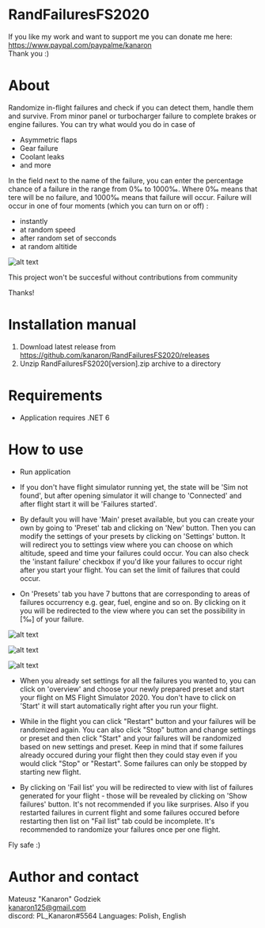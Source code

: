 # RandFailuresFS2020

If you like my work and want to support me you can donate me here:  
https://www.paypal.com/paypalme/kanaron  
Thank you :)

# About

Randomize in-flight failures and check if you can detect them, handle them and survive. From minor panel or turbocharger failure to complete brakes or engine failures.
You can try what would you do in case of
- Asymmetric flaps
- Gear failure
- Coolant leaks
- and more

In the field next to the name of the failure, you can enter the percentage chance of a failure in the range from 0‰ to 1000‰. Where 0‰ means that tere will be no failure, and 1000‰ means that failure will occur.
Failure will occur in one of four moments (which you can turn on or off) :
- instantly
- at random speed
- after random set of secconds
- at random altitide

![alt text](https://github.com/kanaron/RandFailuresFS2020/blob/master/Prev_1.png?raw=true)

This project won't be succesful without contributions from community

Thanks!

# Installation manual
1. Download latest release from https://github.com/kanaron/RandFailuresFS2020/releases
2. Unzip RandFailuresFS2020[version].zip archive to a directory

# Requirements
- Application requires .NET 6

# How to use
- Run application

- If you don't have flight simulator running yet, the state will be 'Sim not found', but after opening simulator it will change to 'Connected' and after flight start it will be 'Failures started'.

- By default you will have 'Main' preset available, but you can create your own by going to 'Preset' tab and clicking on 'New' button. Then you can modify the settings of your presets by clicking on 'Settings' button. It will redirect you to settings view where you can choose on which altitude, speed and time your failures could occur. You can also check the 'instant failure' checkbox if you'd like your failures to occur right after you start your flight. You can set the limit of failures that could occur.

- On 'Presets' tab you have 7 buttons that are corresponding to areas of failures occurrency e.g. gear, fuel, engine and so on. By clicking on it you will be redirected to the view where you can set the possibility in [‰] of your failure.

![alt text](https://github.com/kanaron/RandFailuresFS2020/blob/master/Prev_2.png?raw=true)

![alt text](https://github.com/kanaron/RandFailuresFS2020/blob/master/Prev_3.png?raw=true)

![alt text](https://github.com/kanaron/RandFailuresFS2020/blob/master/Prev_4.png?raw=true)

- When you already set settings for all the failures you wanted to, you can click on 'overview' and choose your newly prepared preset and start your flight on MS Flight Simulator 2020. You don't have to click on 'Start' it will start automatically right after you run your flight.

- While in the flight you can click "Restart" button and your failures will be randomized again. You can also click "Stop" button and change settings or preset and then click "Start" and your failures will be randomized based on new settings and preset. Keep in mind that if some failures already occured during your flight then they could stay even if you would click "Stop" or "Restart". Some failures can only be stopped by starting new flight.

- By clicking on 'Fail list' you will be redirected to view with list of failures generated for your flight - those will be revealed by clicking on 'Show failures' button. It's not recommended if you like surprises. Also if you restarted failures in current flight and some failures occured before restarting then list on "Fail list" tab could be incomplete. It's recommended to randomize your failures once per one flight.

Fly safe :)

# Author and contact
Mateusz "Kanaron" Godziek  
kanaron125@gmail.com  
discord: PL_Kanaron#5564
Languages: Polish, English 
